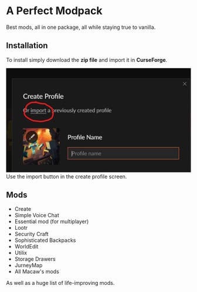# A Perfect Modpack
 Best mods, all in one package, all while staying true to vanilla.
 
 ## Installation
 To install simply download the **zip file** and import it in **CurseForge**.

![Use the import button in the create profile screen](/import.png)
Use the import button in the create profile screen.

## Mods
- Create
- Simple Voice Chat
- Essential mod (for multiplayer)
- Lootr
- Security Craft
- Sophisticated Backpacks
- WorldEdit
- Utilix
- Storage Drawers
- JurneyMap
- All Macaw's mods

As well as a huge list of life-improving mods.

